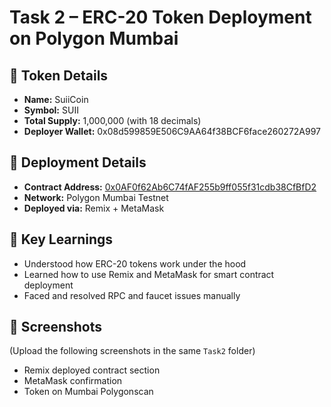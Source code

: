 # Task 2 – ERC-20 Token Deployment on Polygon Mumbai

## 🔹 Token Details
- **Name:** SuiiCoin
- **Symbol:** SUII
- **Total Supply:** 1,000,000 (with 18 decimals)
- **Deployer Wallet:** 0x08d599859E506C9AA64f38BCF6face260272A997

## 🔗 Deployment Details
- **Contract Address:** [0x0AF0f62Ab6C74fAF255b9ff055f31cdb38CfBfD2](https://mumbai.polygonscan.com/address/0x0AF0f62Ab6C74fAF255b9ff055f31cdb38CfBfD2)
- **Network:** Polygon Mumbai Testnet
- **Deployed via:** Remix + MetaMask

## 🧠 Key Learnings
- Understood how ERC-20 tokens work under the hood
- Learned how to use Remix and MetaMask for smart contract deployment
- Faced and resolved RPC and faucet issues manually

## 📸 Screenshots
(Upload the following screenshots in the same `Task2` folder)
- Remix deployed contract section
- MetaMask confirmation
- Token on Mumbai Polygonscan
